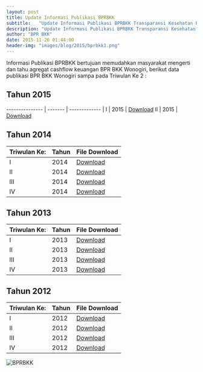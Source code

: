 ```yaml
---
layout: post
title: Update Informasi Publikasi BPRBKK
subtitle:   "Update Informasi Publikasi BPRBKK Transparansi Kesehatan Perbankan PD. BPR BKK."
description: "Update Informasi Publikasi BPRBKK Transparansi Kesehatan Perbankan PD. BPR BKK"
author: "BPR BKK"
date: 2015-11-26 01:44:00
header-img: "images/blog/2015/bprbkk1.png"
---
```


Informasi Publikasi BPRBKK bertujuan memudahkan masyarakat mengerti dan tahu agregat cashflow keuangan BPR BKK Wonogiri, berikut data publikasi BPR BKK Wonogiri sampa pada Triwulan Ke 2 :

## Tahun 2015

--------------- | ------- | ------------- |
I				| 2015				| [Download](/publikasi/2015/20150331.pdf)
II				| 2015				| [Download](/publikasi/2015/20150630.pdf)

## Tahun 2014

| Triwulan Ke:	| Tahun | File Download |
--------------- | ------- | ------------- |
I				| 2014				| [Download](/publikasi/2014/20140331.pdf)
II				| 2014				| [Download](/publikasi/2014/20140630.pdf)
III				| 2014				| [Download](/publikasi/2014/20140930.pdf)
IV				| 2014				| [Download](/publikasi/2014/20141231.pdf)

## Tahun 2013

| Triwulan Ke:	| Tahun | File Download |
--------------- | ------- | ------------- |
I				| 2013				| [Download](/publikasi/2013/20130331.pdf)
II				| 2013				| [Download](/publikasi/2013/20130630.pdf)
III				| 2013				| [Download](/publikasi/2013/20130930.pdf)
IV				| 2013				| [Download](/publikasi/2013/20131231.pdf)

## Tahun 2012

| Triwulan Ke:	| Tahun | File Download |
--------------- | ------- | ------------- |
I				| 2012				| [Download](/publikasi/2012/20120331.pdf)
II				| 2012				| [Download](/publikasi/2012/20120630.pdf)
III				| 2012				| [Download](/publikasi/2012/20120930.pdf)
IV				| 2012				| [Download](/publikasi/2012/20121231.pdf)

<img src="{{ site.baseurl }}/images/blog/2015/bprbkk4.png" alt="BPRBKK">
